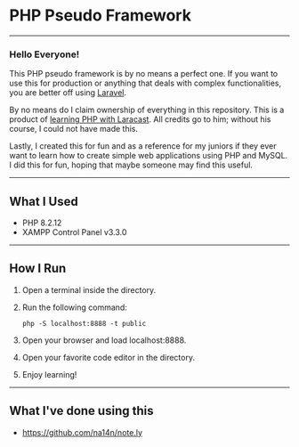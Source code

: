 # PHP Pseudo Framework

---

### Hello Everyone!

This PHP pseudo framework is by no means a perfect one. If you want to use this for production or anything that deals with complex functionalities, you are better off using [Laravel](https://laravel.com/).

By no means do I claim ownership of everything in this repository. This is a product of [learning PHP with Laracast](https://laracasts.com/series/php-for-beginners-2023-edition). All credits go to him; without his course, I could not have made this.

Lastly, I created this for fun and as a reference for my juniors if they ever want to learn how to create simple web applications using PHP and MySQL. I did this for fun, hoping that maybe someone may find this useful.

---

## What I Used
- PHP 8.2.12
- XAMPP Control Panel v3.3.0

---

## How I Run
1. Open a terminal inside the directory.
2. Run the following command:
   
   ```
   php -S localhost:8888 -t public
3. Open your browser and load localhost:8888.
4. Open your favorite code editor in the directory.
5. Enjoy learning!

---

## What I've done using this
- https://github.com/na14n/note.ly
